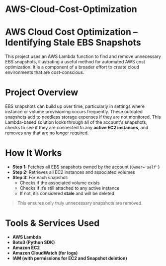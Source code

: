 # AWS-Cloud-Cost-Optimization
# AWS Cloud Cost Optimization – Identifying Stale EBS Snapshots

This project uses an AWS Lambda function to find and remove unnecessary EBS snapshots, illustrating a useful method for automated AWS cost optimization. It is a component of a broader effort to create cloud environments that are cost-conscious.

# Project Overview

EBS snapshots can build up over time, particularly in settings where instance or volume provisioning occurs frequently. These outdated snapshots add to needless storage expenses if they are not monitored.
This Lambda-based solution looks through all of the account's snapshots, checks to see if they are connected to any **active EC2 instances**, and removes any that are no longer required.

# How It Works

- **Step 1:** Fetches all EBS snapshots owned by the account (`Owner='self'`)
- **Step 2:** Retrieves all EC2 instances and associated volumes
- **Step 3:** For each snapshot:
  - Checks if the associated volume exists
  - Checks if it’s still attached to any active instance
  - If not, it’s considered **stale** and will be deleted
    
 > This ensures only truly unnecessary snapshots are removed.

# Tools & Services Used
  
- **AWS Lambda**
- **Boto3 (Python SDK)**
- **Amazon EC2**
- **Amazon CloudWatch (for logs)**
- **IAM (with permissions for EC2 and Snapshot deletion)**



